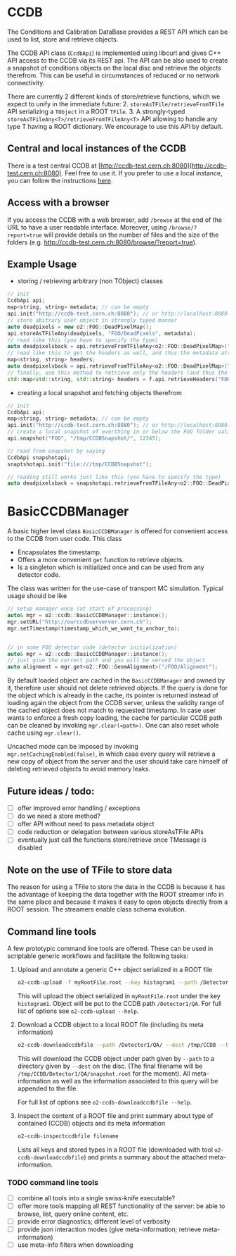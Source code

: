 <!-- doxy
\page refCCDB Module 'CCDB'
/doxy -->

# CCDB

The Conditions and Calibration DataBase provides a REST API which can be used to list, store and retrieve objects.

The CCDB API class (`CcdbApi`) is implemented using libcurl and gives C++ API
access to the CCDB via its REST api. The API can be also used to create a snapshot
of conditions objects on the local disc and retrieve the objects therefrom. This can be useful
in circumstances of reduced or no network connectivity.

There are currently 2 different kinds of store/retrieve functions, which we expect to unify in the immediate future:
2. `storeAsTFile/retrieveFromTFile` API serializing a `TObject` in a ROOT `TFile`.
3. A strongly-typed `storeAsTFileAny<T>/retrieveFromTFileAny<T>` API allowing to handle any type T 
   having a ROOT dictionary. We encourage to use this API by default.

## Central and local instances of the CCDB

There is a test central CCDB at [http://ccdb-test.cern.ch:8080](http://ccdb-test.cern.ch:8080). Feel free to use it. If you prefer to use a local instance, you can follow the instructions [here](https://docs.google.com/document/d/1_GM6yY7ejVEIRi1y8Ooc9ongrGgZyCiks6Ca0OAEav8).

## Access with a browser

If you access the CCDB with a web browser, add `/browse` at the end of the URL to have a user readable interface. Moreover, using `/browse/?report=true` will provide details on the number of files and the size of the folders (e.g. http://ccdb-test.cern.ch:8080/browse/?report=true).

## Example Usage

* storing / retrieving arbitrary (non TObject) classes

```c++
// init
CcdbApi api;
map<string, string> metadata; // can be empty
api.init("http://ccdb-test.cern.ch:8080"); // or http://localhost:8080 for a local installation
// store abitrary user object in strongly typed manner
auto deadpixels = new o2::FOO::DeadPixelMap();
api.storeAsTFileAny(deadpixels, "FOO/DeadPixels", metadata);
// read like this (you have to specify the type)
auto deadpixelsback = api.retrieveFromTFileAny<o2::FOO::DeadPixelMap>("FOO/DeadPixels", metadata); 
// read like this to get the headers as well, and thus the metadata attached to the object 
map<string, string> headers;
auto deadpixelsback = api.retrieveFromTFileAny<o2::FOO::DeadPixelMap>("FOO/DeadPixels", metadata /* constraint the objects retrieved to those matching the metadata */, -1 /* timestamp */, &headers /* the headers attached to the returned object */); 
// finally, use this method to retrieve only the headers (and thus the metadata)
std::map<std::string, std::string> headers = f.api.retrieveHeaders("FOO/DeadPixels", f.metadata); 
```

* creating a local snapshot and fetching objects therefrom

```c++
// init
CcdbApi api;
map<string, string> metadata; // can be empty
api.init("http://ccdb-test.cern.ch:8080"); // or http://localhost:8080 for a local installation
// create a local snapshot of everthing in or below the FOO folder valid for timestamp 12345
api.snapshot("FOO", "/tmp/CCDBSnapshot/", 12345);

// read from snapshot by saying
CcdbApi snapshotapi;
snaptshotapi.init("file:///tmp/CCDBSnapshot");

// reading still works just like this (you have to specify the type)
auto deadpixelsback = snapshotapi.retrieveFromTFileAny<o2::FOO::DeadPixelMap>("FOO/DeadPixels", metadata);
```

# BasicCCDBManager

A basic higher level class `BasicCCDBManager` is offered for convenient access to the CCDB from
user code. This class
* Encapsulates the timestamp.
* Offers a more convenient `get` function to retrieve objects.
* Is a singleton which is initialized once and can be used from any detector code.

The class was written for the use-case of transport MC simulation. Typical usage should be like

```c++
// setup manager once (at start of processing) 
auto& mgr = o2::ccdb::BasicCCDBManager::instance();
mgr.setURL("http://ourccdbserverver.cern.ch");
mgr.setTimestamp(timestamp_which_we_want_to_anchor_to);


// in some FOO detector code (detector initialization)
auto& mgr = o2::ccdb::BasicCCDBManager::instance();
// just give the correct path and you will be served the object
auto alignment = mgr.get<o2::FOO::GeomAlignment>("/FOO/Alignment");
```

By default loaded object are cached in the `BasicCCDBManager` and owned by it, therefore user should not delete retrieved objects.
If the query is done for the object which is already in the cache, its pointer is returned instead of loading again the object from the CCDB server,
unless the validity range of the cached object does not match to requested timestamp.
In case user wants to enforce a fresh copy loading, the cache for particular CCDB path can be cleaned by invoking `mgr.clear(<path>)`.
One can also reset whole cache using `mgr.clear()`.

Uncached mode can be imposed by invoking `mgr.setCachingEnabled(false)`, in which case every query will retrieve a new copy of object from the server and
the user should take care himself of deleting retrieved objects to avoid memory leaks.

## Future ideas / todo:

- [ ] offer improved error handling / exceptions
- [ ] do we need a store method?
- [ ] offer API without need to pass metadata object
- [ ] code reduction or delegation between various storeAsTFile APIs
- [ ] eventually just call the functions store/retrieve once TMessage is disabled

## Note on the use of TFile to store data

The reason for using a TFile to store the data in the CCDB is because it has the advantage of keeping the data together with the ROOT streamer info in the same place and because it makes it easy to open objects directly from a ROOT session. The streamers enable class schema evolution.

## Command line tools

A few prototypic command line tools are offered. These can be used in scriptable generic workflows
and facilitate the following tasks:

  1. Upload and annotate a generic C++ object serialized in a ROOT file
  
     ```bash
     o2-ccdb-upload -f myRootFile.root --key histogram1 --path /Detector1/QA/ --meta "Description=Foo;Author=Person1;Uploader=Person2"
     ```
     This will upload the object serialized in `myRootFile.root` under the key `histogram1`. Object will be put to the CCDB path `/Detector1/QA`.
     For full list of options see `o2-ccdb-upload --help`.
  
  2. Download a CCDB object to a local ROOT file (including its meta information)
  
     ```bash
     o2-ccdb-downloadccdbfile --path /Detector1/QA/ --dest /tmp/CCDB --timestamp xxx
     ```
     This will download the CCDB object under path given by `--path` to a directory given by `--dest` on the disc.
     (The final filename will be `/tmp/CCDB/Detector1/QA/snapshot.root` for the moment).
     All meta-information as well as the information associated to this query will be appended to the file.
     
     For full list of options see `o2-ccdb-downloadccdbfile --help`.
  
  3. Inspect the content of a ROOT file and print summary about type of contained (CCDB) objects and its meta information
  
     ```bash
     o2-ccdb-inspectccdbfile filename
     ```
     Lists all keys and stored types in a ROOT file (downloaded with tool `o2-ccdb-downloadccdbfile`) and prints a summary about the attached meta-information.


### TODO command line tools

- [ ] combine all tools into a single swiss-knife executable?
- [ ] offer more tools mapping all REST functionality of the server: be able to browse, list, query online content, etc.
- [ ] provide error diagnostics; different level of verbosity
- [ ] provide json interaction modes (give meta-information; retrieve meta-information)
- [ ] use meta-info filters when downloading
